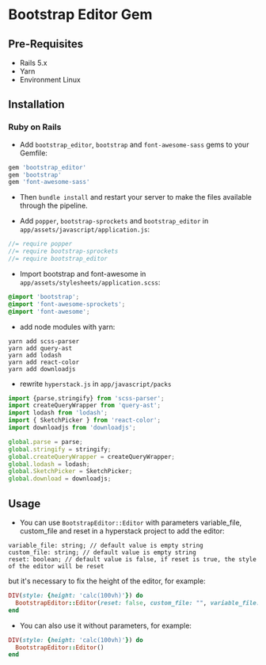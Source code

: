 # Bootstrap Editor Gem

## Pre-Requisites

* Rails 5.x
* Yarn
* Environment Linux

## Installation

### Ruby on Rails

* Add `bootstrap_editor`, `bootstrap` and  `font-awesome-sass` gems to your Gemfile:
```ruby
gem 'bootstrap_editor'
gem 'bootstrap'
gem 'font-awesome-sass'
```

* Then `bundle install` and restart your server to make the files available through the pipeline.

* Add `popper`, `bootstrap-sprockets` and `bootstrap_editor` in `app/assets/javascript/application.js`:
```js
//= require popper
//= require bootstrap-sprockets
//= require bootstrap_editor
```

* Import bootstrap and font-awesome in `app/assets/stylesheets/application.scss`:
```scss
@import 'bootstrap';
@import 'font-awesome-sprockets';
@import 'font-awesome';
```

* add node modules with yarn:
```console
yarn add scss-parser
yarn add query-ast
yarn add lodash
yarn add react-color
yarn add downloadjs
```
* rewrite `hyperstack.js` in `app/javascript/packs`
```js
import {parse,stringify} from 'scss-parser';
import createQueryWrapper from 'query-ast';
import lodash from 'lodash';
import { SketchPicker } from 'react-color';
import downloadjs from 'downloadjs';

global.parse = parse;
global.stringify = stringify;
global.createQueryWrapper = createQueryWrapper;
global.lodash = lodash;
global.SketchPicker = SketchPicker;
global.download = downloadjs;
```

## Usage

* You can use `BootstrapEditor::Editor` with parameters variable_file, custom_file and reset in a hyperstack project to add the editor:

```
variable_file: string; // default value is empty string
custom_file: string; // default value is empty string
reset: boolean; // default value is false, if reset is true, the style of the editor will be reset
```
but it's necessary to fix the height of the editor, for example:
```ruby
DIV(style: {height: 'calc(100vh)'}) do
  BootstrapEditor::Editor(reset: false, custom_file: "", variable_file: "$white: #823838;")
end
```

* You can also use it without parameters, for example:
```ruby
DIV(style: {height: 'calc(100vh)'}) do
  BootstrapEditor::Editor()
end
```